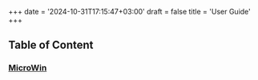+++
date = '2024-10-31T17:15:47+03:00'
draft = false
title = 'User Guide'
+++

## Table of Content

### [MicroWin](./microwin.md)
